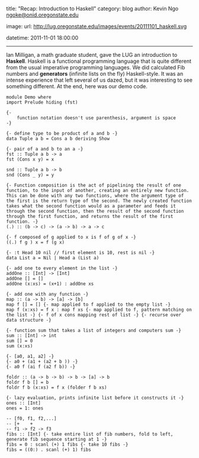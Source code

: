 title: "Recap: Introduction to Haskell"
category: blog
author: Kevin Ngo <ngoke@onid.oregonstate.edu>

image:
    url: http://lug.oregonstate.edu/images/events/20111101_haskell.svg

datetime: 2011-11-01 18:00:00

---

Ian Milligan, a math graduate student, gave the LUG an introduction to
**Haskell**.  Haskell is a functional programming language that is quite
different from the usual imperative programming languages. We did calculated
Fib numbers and **generators** (infinite lists on the fly) Haskell-style. It
was an intense experience that left several of us dazed, but it was interesting
to see something different. At the end, here was our demo code.


    module Demo where 
    import Prelude hiding (fst)
    
    {-
        function notation doesn't use parenthesis, argument is space
    -}
    
    {- define type to be product of a and b -}
    data Tuple a b = Cons a b deriving Show
    
    {- pair of a and b to an a -}
    fst :: Tuple a b -> a
    fst (Cons x y) = x
    
    snd :: Tuple a b -> b
    snd (Cons _ y) = y
    
    {- Function composition is the act of pipelining the result of one function, to the input of another, creating an entirely new function. This can be done with any two functions, where the argument type of the first is the return type of the second. The newly created function takes what the second function would as a parameter and feeds it through the second function, then the result of the second function through the first function, and returns the result of the first function. -}
    (.) :: (b -> c) -> (a -> b) -> a -> c
    
    {- f composed of g applied to x is f of g of x -}
    ((.) f g ) x = f (g x)
    
    {- :t Head 10 nil // first element is 10, rest is nil -}
    data List a = Nil | Head a (List a)
    
    {- add one to every element in the list -}
    addOne :: [Int] -> [Int]
    addOne [] = []
    addOne (x:xs) = (x+1) : addOne xs
    
    {- add one with any function -}
    map :: (a -> b) -> [a] -> [b]
    map f [] = [] {- map applied to f applied to the empty list -}
    map f (x:xs) = f x : map f xs {- map applied to f, pattern matching on the list -} {- f of x cons mapping rest of list -} {- recurse over data structure -}
    
    {- function sum that takes a list of integers and computers sum -}
    sum :: [Int] -> int
    sum [] = 0
    sum (x:xs)
    
    {- [a0, a1, a2] -}
    {- a0 + (a1 + (a2 + b )) -}
    {- a0 f (ai f (a2 f b)) -}
    
    foldr :: (a -> b -> b) -> b -> [a] -> b
    foldr f b [] = b
    foldr f b (x:xs) = f x (folder f b xs)
    
    {- lazy evaluation, prints infinite list before it constructs it -}
    ones :: [Int]
    ones = 1: ones
    
    -- [f0, f1, f2,...]
    -- [+    +
    -- f1 -> f2 -> f3
    fibs :: [Int] {- take entire list of fib numbers, fold to left, generate fib sequence starting at 1 -}
    fibs = 0 : scanl (+) 1 fibs {- take 10 fibs -}
    fibs = ((0:) . scanl (+) 1) fibs

